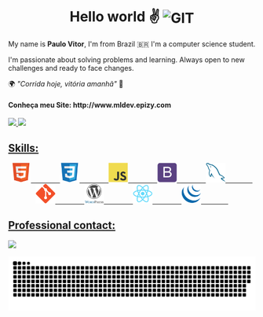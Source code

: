 <h1 align="center" >Hello world ✌
<img align="center" alt="GIT" src="https://octocat-generator-assets.githubusercontent.com/my-octocat-1623155591015.png" width="300px" />
</h1>

<div>
  <p>My name is <strong>Paulo Vitor</strong>, I'm from Brazil 🇧🇷 I'm a computer science student.</p>
  <p>I'm passionate about solving problems and learning. Always open to new challenges and ready to face changes.</p>
  
  🌍 *"Corrida hoje, vitória amanhã"* 🧠 
  
  
  <h4>Conheça meu Site: http://www.mldev.epizy.com</h4> 
  
  <a href="https://github.com/BBML-DEV">
  <img height="180em" src="https://github-readme-stats.vercel.app/api?username=BBML-DEV&show_icons=true&theme=default&include_all_commits=true&count_private=true"/>
  <img height="180em" src="https://github-readme-stats.vercel.app/api/top-langs/?username=BBML-DEV&layout=compact&langs_count=16&theme=default"/>
    

## Skills:
<p align="center">
    <img height="40" src="https://raw.githubusercontent.com/devicons/devicon/master/icons/html5/html5-original.svg">
    &nbsp;&nbsp;&nbsp;&nbsp;&nbsp;&nbsp;&nbsp;&nbsp;&nbsp;&nbsp;&nbsp;&nbsp;&nbsp;
    <img height="40" src="https://raw.githubusercontent.com/devicons/devicon/master/icons/css3/css3-original.svg">
    &nbsp;&nbsp;&nbsp;&nbsp;&nbsp;&nbsp;&nbsp;&nbsp;&nbsp;&nbsp;&nbsp;&nbsp;&nbsp;
    <img height="40" src="https://raw.githubusercontent.com/devicons/devicon/master/icons/javascript/javascript-original.svg">
    &nbsp;&nbsp;&nbsp;&nbsp;&nbsp;&nbsp;&nbsp;&nbsp;&nbsp;&nbsp;&nbsp;&nbsp;&nbsp;
    <img height="40" src="https://raw.githubusercontent.com/devicons/devicon/master/icons/bootstrap/bootstrap-plain.svg">
    &nbsp;&nbsp;&nbsp;&nbsp;&nbsp;&nbsp;&nbsp;&nbsp;&nbsp;&nbsp;&nbsp;&nbsp;&nbsp;
    <img height="40" src="https://raw.githubusercontent.com/devicons/devicon/master/icons/mysql/mysql-original.svg">
     &nbsp;&nbsp;&nbsp;&nbsp;&nbsp;&nbsp;&nbsp;&nbsp;&nbsp;&nbsp;&nbsp;&nbsp;&nbsp;
    <img height="40" src="https://raw.githubusercontent.com/devicons/devicon/master/icons/git/git-original.svg">
    &nbsp;&nbsp;&nbsp;&nbsp;&nbsp;&nbsp;&nbsp;&nbsp;&nbsp;&nbsp;&nbsp;&nbsp;&nbsp;
    <img height="40" src="https://raw.githubusercontent.com/devicons/devicon/master/icons/wordpress/wordpress-original.svg">
    &nbsp;&nbsp;&nbsp;&nbsp;&nbsp;&nbsp;&nbsp;&nbsp;&nbsp;&nbsp;&nbsp;&nbsp;&nbsp;
    <img height="40" src="https://raw.githubusercontent.com/devicons/devicon/master/icons/react/react-original.svg">
    &nbsp;&nbsp;&nbsp;&nbsp;&nbsp;&nbsp;&nbsp;&nbsp;&nbsp;&nbsp;&nbsp;&nbsp;&nbsp;
    <img height="40" src="https://raw.githubusercontent.com/devicons/devicon/master/icons/jquery/jquery-original.svg">
    &nbsp;&nbsp;&nbsp;&nbsp;&nbsp;&nbsp;&nbsp;&nbsp;&nbsp;&nbsp;&nbsp;&nbsp;&nbsp;
  
  
 
   
</p>


  
  ## Professional contact:<br>
<a href="https://www.linkedin.com/in/paulo-vitor-12ba241b2/" target="_blank"><img src="https://img.shields.io/badge/-LinkedIn-%230077B5?style=for-the-badge&logo=linkedin&logoColor=white" target="_blank"></a>
  


![Snake animation](https://github.com/BBML-DEV/BBML-DEV/blob/output/github-contribution-grid-snake.svg)





